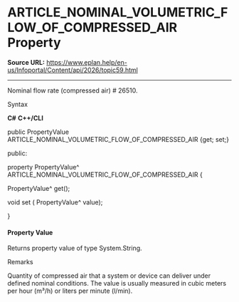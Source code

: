 # ARTICLE_NOMINAL_VOLUMETRIC_FLOW_OF_COMPRESSED_AIR Property

**Source URL:** https://www.eplan.help/en-us/Infoportal/Content/api/2026/topic59.html

---

Nominal flow rate (compressed air) # 26510.

Syntax

**C#**
**C++/CLI**


public PropertyValue ARTICLE_NOMINAL_VOLUMETRIC_FLOW_OF_COMPRESSED_AIR {get; set;}

public:

property PropertyValue^ ARTICLE_NOMINAL_VOLUMETRIC_FLOW_OF_COMPRESSED_AIR {

   PropertyValue^ get();

   void set (    PropertyValue^ value);

}


#### Property Value

Returns property value of type System.String.

Remarks

Quantity of compressed air that a system or device can deliver under defined nominal conditions. The value is usually measured in cubic meters per hour (m³/h) or liters per minute (l/min).
